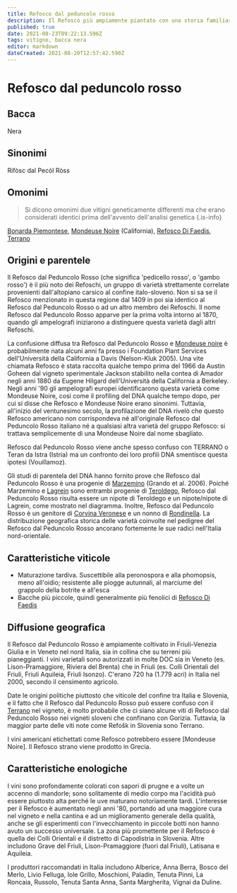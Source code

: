 ```yaml
---
title: Refosco dal peduncolo rosso
description: Il Refosco più ampiamente piantato con una storia familiare complessa, produce rossi aspri ma potenzialmente interessanti in Friuli e Slovenia.
published: true
date: 2021-08-23T09:22:13.596Z
tags: vitigno, bacca nera
editor: markdown
dateCreated: 2021-08-20T12:57:42.590Z
---
```


# Refosco dal peduncolo rosso

## Bacca
Nera
## Sinonimi
Rifòsc dal Pecòl Ròss

## Omonimi
> Si dicono omonimi due vitigni geneticamente differenti ma che erano considerati identici prima dell'avvento dell'analisi genetica
{.is-info}

[Bonarda Piemontese](/vitigni/bacca-nera/bonarda-piemontese), [Mondeuse Noire](/vitigni/bacca-nera/mondeuse-noire) (California), [Refosco Di Faedis](/vitigni/bacca-nera/refosco-di-faedis), [Terrano](/vitigni/bacca-nera/terrano)

## Origini e parentele
Il Refosco dal Peduncolo Rosso (che significa 'pedicello rosso', o 'gambo rosso') è il più noto dei Refoschi, un gruppo di varietà strettamente correlate provenienti dall'altopiano carsico al confine italo-sloveno. Non si sa se il Refosco menzionato in questa regione dal 1409 in poi sia identico al Refosco dal Peduncolo Rosso o ad un altro membro dei Refoschi. Il nome Refosco dal Peduncolo Rosso apparve per la prima volta intorno al 1870, quando gli ampelografi iniziarono a distinguere questa varietà dagli altri Refoschi.

La confusione diffusa tra Refosco dal Peduncolo Rosso e [Mondeuse noire](/vitigni/bacca-nera/mondeuse-noire) è probabilmente nata alcuni anni fa presso i Foundation Plant Services dell'Università della California a Davis (Nelson-Kluk 2005). Una vite chiamata Refosco è stata raccolta qualche tempo prima del 1966 da Austin Goheen dal vigneto sperimentale Jackson stabilito nella contea di Amador negli anni 1880 da Eugene Hilgard dell'Università della California a Berkeley. Negli anni '90 gli ampelografi europei identificarono questa varietà come Mondeuse Noire, così come il profiling del DNA qualche tempo dopo, per cui si disse che Refosco e Mondeuse Noire erano sinonimi. Tuttavia, all'inizio del ventunesimo secolo, la profilazione del DNA rivelò che questo Refosco americano non corrispondeva né all'originale Refosco dal Peduncolo Rosso italiano né a qualsiasi altra varietà del gruppo Refosco: si trattava semplicemente di una Mondeuse Noire dal nome sbagliato.

Refosco dal Peduncolo Rosso viene anche spesso confuso con TERRANO o Teran da Istra (Istria) ma un confronto dei loro profili DNA smentisce questa ipotesi (Vouillamoz).

Gli studi di parentela del DNA hanno fornito prove che Refosco dal Peduncolo Rosso è una progenie di [Marzemino](/vitigni/Italia/bacca-nera/marzemino) (Grando et al. 2006). Poiché Marzemino e [Lagrein](/vitigni/Italia/bacca-nera/lagrein) sono entrambi progenie di [Teroldego](/vitigni/bacca-nera/teroldego), Refosco dal Peduncolo Rosso risulta essere un nipote di Teroldego e un nipote/nipote di Lagrein, come mostrato nel diagramma. Inoltre, Refosco dal Peduncolo Rosso è un genitore di [Corvina Veronese](/vitigni/bacca-nera/corvina-veronese) e un nonno di [Rondinella](/vitigni/bacca-nera/rondinella). La distribuzione geografica storica delle varietà coinvolte nel pedigree del Refosco dal Peduncolo Rosso ancorano fortemente le sue radici nell'Italia nord-orientale.

## Caratteristiche viticole
- Maturazione tardiva. Suscettibile alla peronospora e alla phomopsis, meno all'oidio; resistente alle piogge autunnali, al marciume del grappolo della botrite e all'esca
- Bacche più piccole, quindi generalmente più fenolici di [Refosco Di Faedis](/vitigni/bacca-nera/refosco-di-faedis)

## Diffusione geografica
Il Refosco dal Peduncolo Rosso è ampiamente coltivato in Friuli-Venezia Giulia e in Veneto nel nord Italia, sia in collina che su terreni più pianeggianti. I vini varietali sono autorizzati in molte DOC sia in Veneto (es. Lison-Pramaggiore, Riviera del Brenta) che in Friuli (es. Colli Orientali del Friuli, Friuli Aquileia, Friuli Isonzo).  C'erano 720 ha (1.779 acri) in Italia nel 2000, secondo il censimento agricolo.

Date le origini politiche piuttosto che viticole del confine tra Italia e Slovenia, e il fatto che il Refosco dal Peduncolo Rosso può essere confuso con il [Terrano](/vitigni/bacca-nera/terrano) nel vigneto, è molto probabile che ci siano alcune viti di Refosco dal Peduncolo Rosso nei vigneti sloveni che confinano con Gorizia. Tuttavia, la maggior parte delle viti note come Refošk in Slovenia sono Terrano.

I vini americani etichettati come Refosco potrebbero essere [Mondeuse Noire]. Il Refosco strano viene prodotto in Grecia.

## Caratteristiche enologiche
I vini sono profondamente colorati con sapori di prugne e a volte un accenno di mandorle; sono solitamente di medio corpo ma l'acidità può essere piuttosto alta perché le uve maturano notoriamente tardi. L'interesse per il Refosco è aumentato negli anni '80, portando ad una maggiore cura nel vigneto e nella cantina e ad un miglioramento generale della qualità, anche se gli esperimenti con l'invecchiamento in piccole botti non hanno avuto un successo universale. La zona più promettente per il Refosco è quella dei Colli Orientali e il distretto di Capodistria in Slovenia. Altre includono Grave del Friuli, Lison-Pramaggiore (fuori dal Friuli), Latisana e Aquileia.

I produttori raccomandati in Italia includono Alberice, Anna Berra, Bosco del Merlo, Livio Felluga, Iole Grillo, Moschioni, Paladin, Tenuta Pinni, La Roncaia, Russolo, Tenuta Santa Anna, Santa Margherita, Vignai da Duline.